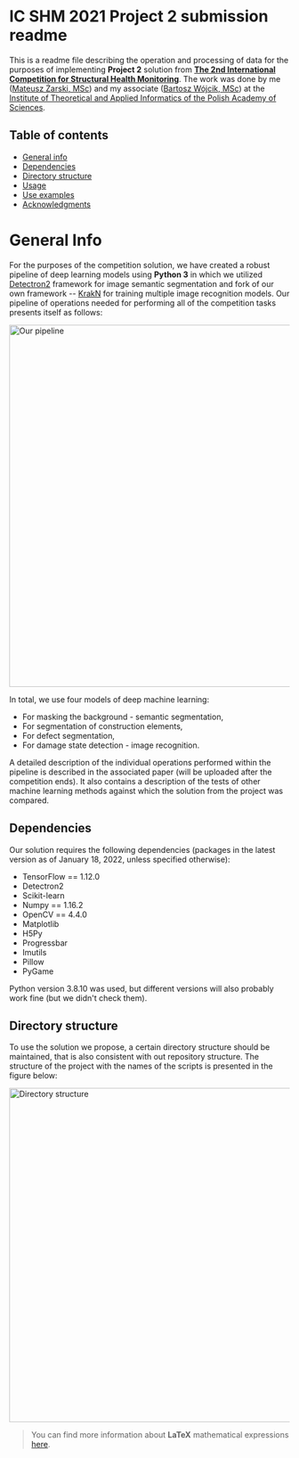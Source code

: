﻿# IC SHM 2021 Project 2 submission readme

This is a readme file describing the operation and processing of data for the purposes of implementing **Project 2** solution from [**The 2nd International Competition for Structural Health Monitoring**](https://sail.cive.uh.edu/ic-shm2021/). The work was done by me ([Mateusz Żarski, MSc](https://www.iitis.pl/en/node/3227)) and my associate ([Bartosz Wójcik, MSc](https://www.iitis.pl/en/person/bwojcik)) at the [Institute of Theoretical and Applied Informatics of the Polish Academy of Sciences](https://www.iitis.pl/en). 

##  Table of contents

* [General info](#general-info)
* [Dependencies](#dependencies)
* [Directory structure](#directory-structure)
* [Usage](#usage)
* [Use examples](#use-examples)
* [Acknowledgments](#acknowledgments)

# General Info

For the purposes of the competition solution, we have created a robust pipeline of deep learning models using **Python 3** in which we utilized [Detectron2](https://github.com/facebookresearch/detectron2) framework for image semantic segmentation and fork of our own framework -- [KrakN](https://github.com/MatZar01/KrakN) for training multiple image recognition models. Our pipeline of operations needed for performing all of the competition tasks presents itself as follows:

<img src="https://i.ibb.co/L5mQHVR/Fig7.png" alt="Our pipeline" width="650"/>

In total, we use four models of deep machine learning:

 - For masking the background - semantic segmentation,
 - For segmentation of construction elements,
 - For defect segmentation,
 - For damage state detection - image recognition.

A detailed description of the individual operations performed within the pipeline is described in the associated paper (will be uploaded after the competition ends). It also contains a description of the tests of other machine learning methods against which the solution from the project was compared.

## Dependencies

Our solution requires the following dependencies (packages in the latest version as of January 18, 2022, unless specified otherwise):

* TensorFlow == 1.12.0
* Detectron2
* Scikit-learn 
* Numpy == 1.16.2
* OpenCV == 4.4.0
* Matplotlib
* H5Py 
* Progressbar 
* Imutils 
* Pillow 
* PyGame 

Python version 3.8.10 was used, but different versions will also probably work fine (but we didn't check them).

## Directory structure

To use the solution we propose, a certain directory structure should be maintained, that is also consistent with out repository structure. The structure of the project with the names of the scripts is presented in the figure below:

<img src="https://i.ibb.co/MM9MdrM/Fig-repo.png" alt="Directory structure" width="600"/>


> You can find more information about **LaTeX** mathematical expressions [here](http://meta.math.stackexchange.com/questions/5020/mathjax-basic-tutorial-and-quick-reference).


